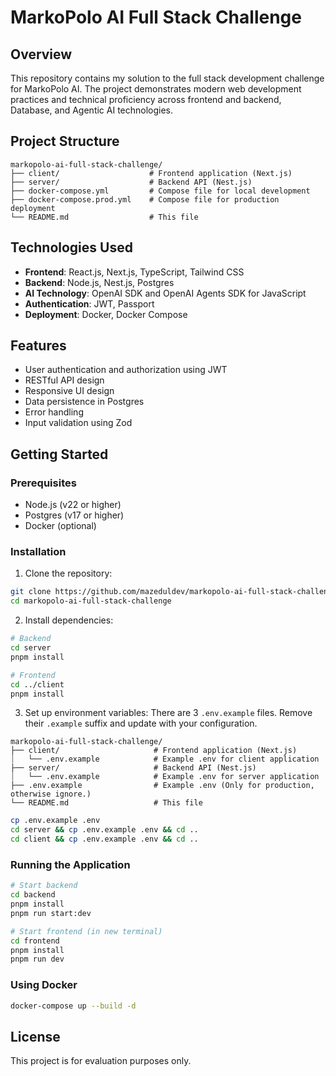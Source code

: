 # MarkoPolo AI Full Stack Challenge

## Overview

This repository contains my solution to the full stack development challenge for MarkoPolo AI. The project demonstrates modern web development practices and technical proficiency across frontend and backend, Database, and Agentic AI technologies.

## Project Structure

```
markopolo-ai-full-stack-challenge/
├── client/                    # Frontend application (Next.js)
├── server/                    # Backend API (Nest.js)
├── docker-compose.yml         # Compose file for local development
├── docker-compose.prod.yml    # Compose file for production deployment
└── README.md                  # This file
```

## Technologies Used

- **Frontend**: React.js, Next.js, TypeScript, Tailwind CSS
- **Backend**: Node.js, Nest.js, Postgres
- **AI Technology**: OpenAI SDK and OpenAI Agents SDK for JavaScript
- **Authentication**: JWT, Passport
- **Deployment**: Docker, Docker Compose

## Features

- User authentication and authorization using JWT
- RESTful API design
- Responsive UI design
- Data persistence in Postgres
- Error handling
- Input validation using Zod

## Getting Started

### Prerequisites

- Node.js (v22 or higher)
- Postgres (v17 or higher)
- Docker (optional)

### Installation

1. Clone the repository:

```bash
git clone https://github.com/mazeduldev/markopolo-ai-full-stack-challenge.git
cd markopolo-ai-full-stack-challenge
```

2. Install dependencies:

```bash
# Backend
cd server
pnpm install

# Frontend
cd ../client
pnpm install
```

3. Set up environment variables:
   There are 3 `.env.example` files. Remove their `.example` suffix and update with your configuration.

```
markopolo-ai-full-stack-challenge/
├── client/                     # Frontend application (Next.js)
⏐   └── .env.example            # Example .env for client application
├── server/                     # Backend API (Nest.js)
⏐   └── .env.example            # Example .env for server application
├── .env.example                # Example .env (Only for production, otherwise ignore.)
└── README.md                   # This file
```

```bash
cp .env.example .env
cd server && cp .env.example .env && cd ..
cd client && cp .env.example .env && cd ..
```

### Running the Application

```bash
# Start backend
cd backend
pnpm install
pnpm run start:dev

# Start frontend (in new terminal)
cd frontend
pnpm install
pnpm run dev
```

### Using Docker

```bash
docker-compose up --build -d
```

## License

This project is for evaluation purposes only.

